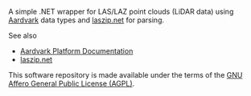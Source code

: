 
A simple .NET wrapper for LAS/LAZ point clouds (LiDAR data) using [Aardvark](https://github.com/aardvark-platform/aardvark.docs/wiki) data types and [laszip.net](https://github.com/shintadono/laszip.net) for parsing.

See also
* [Aardvark Platform Documentation](https://github.com/aardvark-platform/aardvark.docs/wiki)
* [laszip.net](https://github.com/shintadono/laszip.net)

This software repository is made available under the terms of the [GNU Affero General Public License (AGPL)](LICENSE).